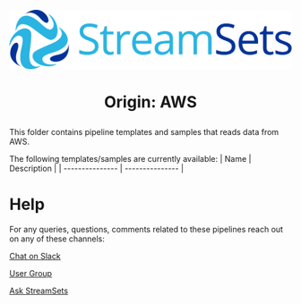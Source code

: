 ![StreamSets Logo](images/Full%20Color%20Transparent.png)

<h1><p align="center">Origin: AWS</p></h1>

This folder contains pipeline templates and samples that reads data from AWS.

The following templates/samples are currently available:
| Name            | Description     |
| --------------- | --------------- |

# Help

For any queries, questions, comments related to these pipelines reach out on any of these channels:

[Chat on Slack](https://streamsetters-slack.herokuapp.com/)

[User Group](https://groups.google.com/a/streamsets.com/d/forum/sdc-user)

[Ask StreamSets](https://ask.streamsets.com/questions/)
